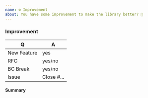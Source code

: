 ```yaml
---
name: ⚙ Improvement
about: You have some improvement to make the library better? 🎁
---
```


<!--
Thank you for submitting improvement!

Please, before submitting your pull request, check whether your code adheres to coding standards and that tests are green! ;)
-->

### Improvement

<!-- Fill in the relevant information below to help triage your issue. -->

|    Q        |   A
|------------ | ------
| New Feature | yes
| RFC         | yes/no
| BC Break    | yes/no
| Issue       | Close #...

#### Summary

<!-- Provide a summary of the improvement you are submitting. -->
